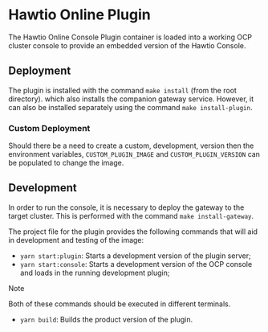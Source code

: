 # Hawtio Online Plugin

The Hawtio Online Console Plugin container is loaded into a working OCP cluster console to provide an embedded version of the Hawtio Console.

## Deployment

The plugin is installed with the command `make install` (from the root directory). which also installs the companion gateway service. However, it can also be installed separately using the command `make install-plugin`.

### Custom Deployment

Should there be a need to create a custom, development, version then the environment variables, `CUSTOM_PLUGIN_IMAGE` and `CUSTOM_PLUGIN_VERSION` can be populated to change the image.

## Development

In order to run the console, it is necessary to deploy the gateway to the target cluster. This is performed with the command `make install-gateway`.

The project file for the plugin provides the following commands that will aid in development and testing of the image:

- `yarn start:plugin`: Starts a development version of the plugin server;
- `yarn start:console`: Starts a development version of the OCP console and loads in the running development plugin;

> [!NOTE]  
Both of these commands should be executed in different terminals.

- `yarn build`: Builds the product version of the plugin.
